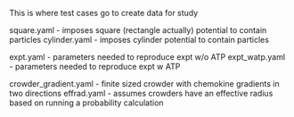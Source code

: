 This is where test cases go to create data for study 

square.yaml - imposes square (rectangle actually) potential to contain particles
cylinder.yaml - imposes cylinder potential to contain particles

expt.yaml - parameters needed to reproduce expt w/o ATP 
expt_watp.yaml - parameters needed to reproduce expt w ATP 


crowder_gradient.yaml - finite sized crowder with chemokine gradients in two directions
effrad.yaml - assumes crowders have an effective radius based on running a probability calculation 

